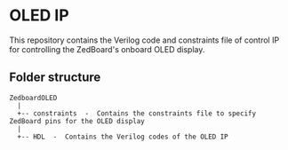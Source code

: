 # OLED IP

This repository contains the Verilog code and constraints file of control IP for controlling
the ZedBoard's onboard OLED display.

## Folder structure

```
ZedboardOLED
  |
  +-- constraints  -  Contains the constraints file to specify ZedBoard pins for the OLED display
  |
  +-- HDL  -  Contains the Verilog codes of the OLED IP
```
